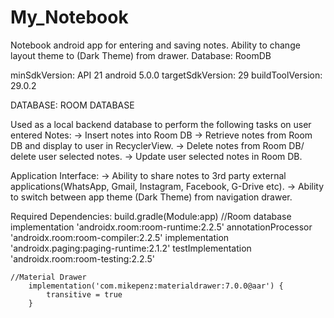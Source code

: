 # My_Notebook
Notebook android app for entering and saving notes. Ability to change layout theme to (Dark Theme) from drawer.
Database: RoomDB

minSdkVersion: API 21 android 5.0.0
targetSdkVersion: 29
buildToolVersion: 29.0.2

DATABASE: ROOM DATABASE

Used as a local backend database to perform the following tasks on user entered Notes:
-> Insert notes into Room DB
-> Retrieve notes from Room DB and display to user in RecyclerView.
-> Delete notes from Room DB/ delete user selected notes.
-> Update user selected notes in Room DB.

Application Interface:
-> Ability to share notes to 3rd party external applications(WhatsApp, Gmail, Instagram, Facebook, G-Drive etc).
-> Ability to switch between app theme (Dark Theme) from navigation drawer.

Required Dependencies: build.gradle(Module:app)
  //Room database
    implementation 'androidx.room:room-runtime:2.2.5'
    annotationProcessor 'androidx.room:room-compiler:2.2.5'
    implementation 'androidx.paging:paging-runtime:2.1.2'
    testImplementation 'androidx.room:room-testing:2.2.5'
    
    //Material Drawer
        implementation('com.mikepenz:materialdrawer:7.0.0@aar') {
            transitive = true
        }
